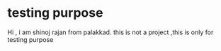 # testing purpose
Hi ,
  i am shinoj rajan from palakkad.
  this is not a project ,this is only for testing purpose
